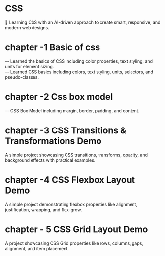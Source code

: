 # CSS
🎨 Learning CSS with an AI-driven approach to create smart, responsive, and modern web designs. <br>

# chapter -1 Basic of css
-- Learned the basics of CSS including color properties, text styling, and units for element sizing. <br>
-- Learned CSS basics including colors, text styling, units, selectors, and pseudo-classes.
<br>

# chapter -2 Css box model
-- CSS Box Model including margin, border, padding, and content.

# chapter -3  CSS Transitions & Transformations Demo  
A simple project showcasing CSS transitions, transforms, opacity, and background effects with practical examples.  

# chapter -4 CSS Flexbox Layout Demo  
A simple project demonstrating flexbox properties like alignment, justification, wrapping, and flex-grow.

# chapter - 5 CSS Grid Layout Demo  
A project showcasing CSS Grid properties like rows, columns, gaps, alignment, and item placement.  


